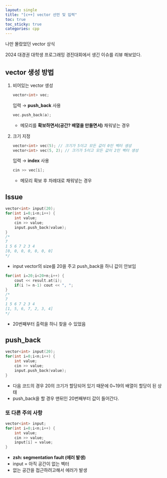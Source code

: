 ```yaml
---
layout: single
title: "[c++] vector 선언 및 입력"
toc: true
toc_sticky: true
categories: cpp
---
```


나만 몰랐었던 vector 상식

2024 대경권 대학생 프로그래밍 경진대회에서 생긴 이슈를 리뷰 해보았다.

## vector 생성 방법

1. 비어있는 vector 생성
    
    ```cpp
    vector<int> vec;
    ```
    
    입력 → **push_back** 사용
    
    ```cpp
    vec.push_back(a);
    ```
    
    - 메모리를 **확보하면서(공간? 배열을 만들면서)** 채워넣는 경우
2. 크기 지정
    
    ```cpp
    vector<int> vec(5); // 크기가 5이고 모든 값이 0인 벡터 생성
    vector<int> vec(5, 2); // 크기가 5이고 모든 값이 2인 벡터 생성
    ```
    
    입력 → **index** 사용
    
    ```cpp
    cin >> vec[i];
    ```
    
    - 메모리 확보 후 차례대로 채워넣는 경우
      
## Issue
    
```cpp
vector<int> input(20);
for(int i=0;i<n;i++) {
    int value;
    cin >> value;
    input.push_back(value);
}
/*
7
1 5 6 7 2 3 4
[0, 0, 0, 0, 0, 0, 0]
*/
```

- input vector의 size를 20을 주고 push_back을 하니 값이 안보임

```cpp
for(int i=20;i<20+n;i++) {
    cout << result.at(i);
    if(i != n-1) cout << ", ";
}
/*
7
1 5 6 7 2 3 4
[1, 5, 6, 7, 2, 3, 4]
*/
```

- 20번째부터 출력을 하니 찾을 수 있었음

## push_back

```cpp
vector<int> input(20);
for(int i=0;i<n;i++) {
    int value;
    cin >> value;
    input.push_back(value);
}
```

- 다음 코드의 경우 20의 크기가 할당되어 있기 때문에 0~19의 배열이 할당이 된 상태
- push_back을 할 경우 맨뒤인 20번째부터 값이 들어간다.

### 또 다른 주의 사항

```cpp
vector<int> input;
for(int i=0;i<n;i++) {
    int value;
    cin >> value;
    input[i] = value;
}
```

- **zsh: segmentation fault (에러 발생)**
- input = 아직 공간이 없는 벡터
- 없는 공간을 접근하려고해서 에러가 발생
